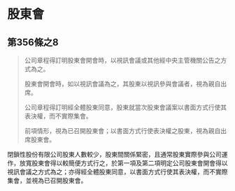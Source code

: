 # 股東會

## 第356條之8

> 公司章程得訂明股東會開會時，以視訊會議或其他經中央主管機關公告之方式為之。
>
> 股東會開會時，如以視訊會議為之，其股東以視訊參與會議者，視為親自出席。
>
> 公司章程得訂明經全體股東同意，股東就當次股東會議案以書面方式行使其表決權，而不實際集會。
>
> 前項情形，視為已召開股東會；以書面方式行使表決權之股東，視為親自出席股東會。

閉鎖性股份有限公司股東人數較少，股東間關係緊密，且通常股東實際參與公司運作，放寬股東會得以較簡便方式行之，於第一項及第二項明定公司股東會開會得以視訊會議之方式為之；亦得經全體股東同意，以書面方式行使其表決權，而不實際集會，並視為已召開股東會。
